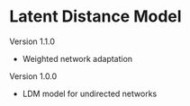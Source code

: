 # Latent Distance Model
Version 1.1.0
- Weighted network adaptation

Version 1.0.0
- LDM model for undirected networks